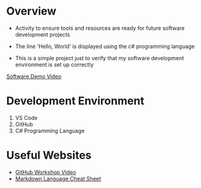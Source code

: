 # Overview

- Activity to ensure tools and resources are ready for future software development projects

- The line 'Hello, World' is displayed using the c# programming language

- This is a simple project just to verify that my software development environment is set up correctly

[Software Demo Video](https://youtu.be/QgYUNRvD_-I)

# Development Environment

1. VS Code
2. GitHub
3. C# Programming Language

# Useful Websites

* [GitHub Workshop Video](https://video.byui.edu/media/t/1_zyyx43ke)
* [Markdown Language Cheat Sheet](https://www.markdownguide.org/cheat-sheet/)